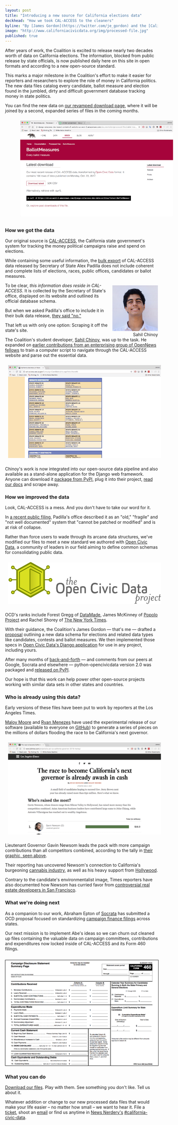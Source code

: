 ```yaml
---
layout: post
title: "Introducing a new source for California elections data"
deckhead: "How we took CAL-ACCESS to the cleaners"
byline: "By [James Gordon](https://twitter.com/je_gordon) and the [California Civic Data Coalition](/about/)"
image: "http://www.californiacivicdata.org/img/processed-file.jpg"
published: true
---
```


After years of work, the Coalition is excited to release nearly two decades worth of data on California elections. The information, blocked from public release by state officials, is now published daily here on this site in open formats and according to a new open-source standard.

This marks a major milestone in the Coalition's effort to make it easier for reporters and researchers to explore the role of money in California politics. The new data files catalog every candidate, ballot measure and election found in the jumbled, dirty and difficult government database tracking money in state politics.

You can find the new data on [our revamped download page](https://calaccess.californiacivicdata.org/downloads/latest/), where it will be joined by a second, expanded series of files in the coming months.

<figure style="width: 100%;">
    <a href="https://calaccess.californiacivicdata.org/downloads/latest/">
        <img src="/img/ballot-measure-downloads.gif" style="padding: 10px" title="The new downloads page" alt="The new downloads page">
    </a>
</figure>


### How we got the data

Our original source is [CAL-ACCESS](http://cal-access.sos.ca.gov), the California state government's system for tracking the money political campaigns raise and spend on elections.

While containing some useful information, the [bulk export](http://www.sos.ca.gov/campaign-lobbying/cal-access-resources/raw-data-campaign-finance-and-lobbying-activity/) of CAL-ACCESS data released by Secretary of State Alex Padilla does not include coherent and complete lists of elections, races, public offices, candidates or ballot measures.

<figure style="margin: 8px 0 0 10px; float:right;">
    <img alt="Sahil Chinoy" title="Sahil Chinoy" src="/img/sahil-chinoy.jpg" height="150">
    <figcaption style="text-align:right;">Sahil Chinoy</figcaption>
</figure>

To be clear, *this information does reside in CAL-ACCESS*. It is collected by the Secretary of State's office, displayed on its website and outlined its official database schema.

But when we asked Padilla's office to include it in their bulk data release, [they said "no."](https://github.com/california-civic-data-coalition/django-calaccess-raw-data/issues/62#issuecomment-58655390)

That left us with only one option: Scraping it off the state's site.

The Coalition's student developer, [Sahil Chinoy](http://sahilchinoy.com/), was up to the task. He expanded on [earlier contributions from an enterprising group of OpenNews fellows](https://www.californiacivicdata.org/2015/02/17/opennews-scrapers/) to train a computer script to navigate through the CAL-ACCESS website and parse out the essential data.

<img src="/img/web-inspector.gif" style="padding: 10px">

Chinoy's work is now integrated into our open-source data pipeline and also available as a stand-alone application for the Django web framework. Anyone can download it [package from PyPI](https://pypi.python.org/pypi/django-calaccess-scraped-data), plug it into their project, [read our docs](http://django-calaccess.californiacivicdata.org/en/latest/apps/calaccess_scraped.html) and scrape away.


### How we improved the data

Look, CAL-ACCESS is a mess. And you don't have to take our word for it.

In [a recent public filing](https://twitter.com/palewire/status/922861435461410816), Padilla's office described it as an "old," "fragile" and "not well documented" system that "cannot be patched or modified" and is at risk of collapse.

Rather than force users to wade through its arcane data structures, we've modified our files to meet a new standard we authored with [Open Civic Data](https://opencivicdata.readthedocs.io), a community of leaders in our field aiming to define common schemas for consolidating public data.

<img src="/img/opencivicdata-logo_default_1000.png" style="padding: 10px">

OCD's ranks include Forest Gregg of [DataMade](https://datamade.us), James McKinney of [Popolo Project](http://www.popoloproject.com) and Rachel Shorey of [The New York Times](https://www.nytimes.com).

With their guidance, the Coalition's James Gordon &mdash; that's me &mdash; drafted a [proposal](https://opencivicdata.readthedocs.io/en/latest/proposals/drafts/elections.html) outlining a new data schema for elections and related data types like candidates, contests and ballot measures. We then implemented those specs in [Open Civic Data's Django application](https://github.com/opencivicdata/python-opencivicdata) for use in any project, including yours.

After many months of [back-and-forth](https://github.com/opencivicdata/docs.opencivicdata.org/pull/64) &mdash; and comments from our peers at Google, Socrata and elsewhere &mdash; python-opencivicdata version 2.0 was packaged and [released on PyPI](https://pypi.python.org/pypi/opencivicdata).

Our hope is that this work can help power other open-source projects working with similar data sets in other states and countries.


### Who is already using this data?

Early versions of these files have been put to work by reporters at the Los Angeles Times.

[Maloy Moore](http://www.latimes.com/la-bio-maloy-moore-staff.html) and [Ryan Menezes](http://www.latimes.com/la-bio-ryan-menezes-staff.html) have used the experimental release of our software (available to everyone on [GitHub](http://django-calaccess.californiacivicdata.org/en/latest/)) to generate a series of pieces on the millions of dollars flooding the race to be California's next governor.

<img src="/img/governor-2018-graphic.gif" style="padding: 10px">

Lieutenant Governor Gavin Newsom leads the pack with more campaign contributions than all competitors combined, according to the tally in [their graphic, seen above](http://www.latimes.com/projects/la-pol-ca-california-governor-2018-money/).

Their reporting has uncovered Newsom's connection to California's burgeoning [cannabis industry](http://www.latimes.com/politics/la-pol-ca-newsom-cannabis-20170727-story.html), as well as his heavy support from [Hollywood](http://www.latimes.com/politics/la-pol-ca-hollywood-money-governors-race-20170804-story.html).

Contrary to the candidate's environmentalist image, Times reporters have also documented how Newsom has curried favor from [controversial real estate developers in San Francisco](http://www.latimes.com/politics/la-pol-ca-newsom-waterfront-governor-20170519-story.html).

### What we're doing next

As a companion to our work, Abraham Epton of [Socrata](https://socrata.com) has submitted a OCD proposal focused on standardizing [campaign finance filings](https://opencivicdata.readthedocs.io/en/latest/proposals/drafts/campaign_finance_filings.html) across states.

Our next mission is to implement Abe's ideas so we can churn out cleaned up files containing the valuable data on campaign committees, contributions and expenditures now locked inside of CAL-ACCESS and its Form 460 filings.

<figure style="margin: 28px 0 8px 0;">
    <a href="https://calaccess.californiacivicdata.org/documentation/calaccess-forms/f460/">
        <img src="/img/form-460-summary.png" style="border: 1px solid black;">
    </a>
</figure>

### What you can do

[Download our files](https://calaccess.californiacivicdata.org/downloads/latest/). Play with them. See something you don't like. Tell us about it.

Whatever addition or change to our new processed data files that would make your life easier – no matter how small – we want to hear it. File a [ticket](https://github.com/california-civic-data-coalition/django-calaccess-processed-data/issues), shoot an [email](mailto:cacivicdata@gmail.com) or find us anytime in
[News Nerdery's](http://newsnerdery.org/) [#california-civic-data](https://newsnerdery.slack.com/messages/california-civic-data/).
